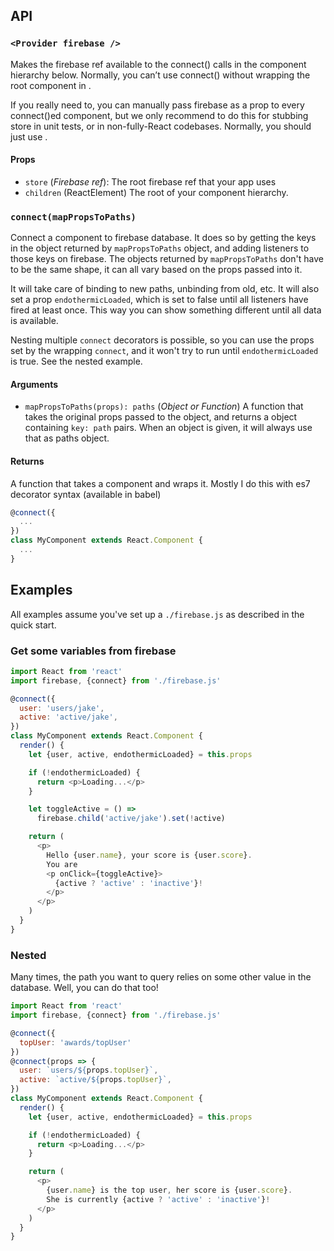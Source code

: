 ## API

### `<Provider firebase />`

<!--- Yessss, took this from react-redux too 😂 --->

Makes the firebase ref available to the connect() calls in the component hierarchy below. Normally, you can’t use connect() without wrapping the root component in <Provider>.

If you really need to, you can manually pass firebase as a prop to every connect()ed component, but we only recommend to do this for stubbing store in unit tests, or in non-fully-React codebases. Normally, you should just use <Provider>.

#### Props
- `store` (*Firebase ref*): The root firebase ref that your app uses
- `children` (ReactElement) The root of your component hierarchy.



### `connect(mapPropsToPaths)`

Connect a component to firebase database. It does so by getting the keys in the object returned by `mapPropsToPaths` object, and adding listeners to those keys on firebase. The objects returned by `mapPropsToPaths` don't have to be the same shape, it can all vary based on the props passed into it.

It will take care of binding to new paths, unbinding from old, etc. It will also set a prop `endothermicLoaded`, which is set to false until all listeners have fired at least once. This way you can show something different until all data is available.

Nesting multiple `connect` decorators is possible, so you can use the props set by the wrapping `connect`, and it won't try to run until `endothermicLoaded` is true. See the nested example.

#### Arguments

- `mapPropsToPaths(props): paths` (*Object or Function*) A function that takes the original props passed to the object, and returns a object containing `key: path` pairs. When an object is given, it will always use that as paths object.


#### Returns

A function that takes a component and wraps it. Mostly I do this with es7 decorator syntax (available in babel)
```javascript
@connect({
  ...
})
class MyComponent extends React.Component {
  ...
}
```

## Examples

All examples assume you've set up a `./firebase.js` as described in the quick start.

### Get some variables from firebase
```javascript
import React from 'react'
import firebase, {connect} from './firebase.js'

@connect({
  user: 'users/jake',
  active: 'active/jake',
})
class MyComponent extends React.Component {
  render() {
    let {user, active, endothermicLoaded} = this.props

    if (!endothermicLoaded) {
      return <p>Loading...</p>
    }

    let toggleActive = () =>
      firebase.child('active/jake').set(!active)

    return (
      <p>
        Hello {user.name}, your score is {user.score}.
        You are
        <p onClick={toggleActive}>
          {active ? 'active' : 'inactive'}!
        </p>
      </p>
    )
  }
}
```

### Nested

Many times, the path you want to query relies on some other value in the database. Well, you can do that too!

```javascript
import React from 'react'
import firebase, {connect} from './firebase.js'

@connect({
  topUser: 'awards/topUser'
})
@connect(props => {
  user: `users/${props.topUser}`,
  active: `active/${props.topUser}`,
})
class MyComponent extends React.Component {
  render() {
    let {user, active, endothermicLoaded} = this.props

    if (!endothermicLoaded) {
      return <p>Loading...</p>
    }

    return (
      <p>
        {user.name} is the top user, her score is {user.score}.
        She is currently {active ? 'active' : 'inactive'}!
      </p>
    )
  }
}
```
